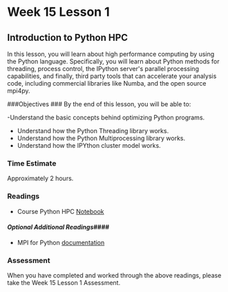 # Week 15 Lesson 1 #
## Introduction to Python HPC ##

In this lesson, you will learn about high performance computing by using the Python language. Specifically, you will learn about Python methods for threading, process control, the IPython server's parallel processing capabilities, and finally, third party tools that can accelerate your analysis code, including commercial libraries like Numba, and the open source mpi4py.

###Objectives ###
By the end of this lesson, you will be able to:

-Understand the basic concepts behind optimizing Python programs.
- Understand how the Python Threading library works.
- Understand how the Python Multiprocessing library works.
- Understand how the IPYthon cluster model works. 

### Time Estimate ###

Approximately 2 hours.

### Readings ####

- Course Python HPC [Notebook](http://nbviewer.ipython.org/github/INFO490/spring2015/blob/master/week15/pyhpc.ipynb)


#### *Optional Additional Readings*####

- MPI for Python [documentation](https://mpi4py.readthedocs.org/en/latest/)

### Assessment ###

When you have completed and worked through the above readings, please take the Week 15 Lesson 1 Assessment.
